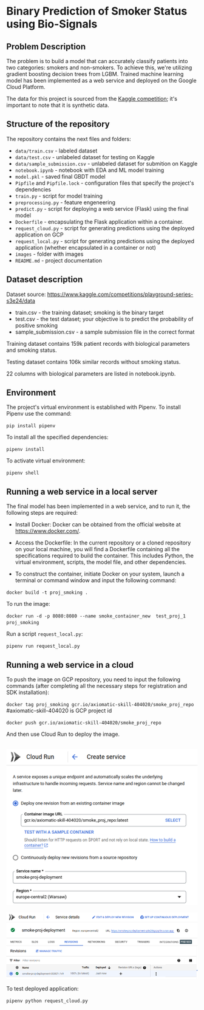 # **Binary Prediction of Smoker Status using Bio-Signals**  
  
## **Problem Description**   
   
The problem is to build a model that can accurately classify patients into two categories: smokers and non-smokers. To achieve this, we're utilizing gradient boosting decision trees from LGBM. Trained machine learning model has been implemented as a web service and deployed on the Google Cloud Platform.

The data for this project is sourced from the [Kaggle competition](https://www.kaggle.com/competitions/playground-series-s3e24/overview); it's important to note that it is synthetic data.  
   
## **Structure of the repository**    
   
The repository contains the next files and folders:
* `data/train.csv` - labeled dataset    
* `data/test.csv` - unlabeled dataset for testing on Kaggle
* `data/sample_submission.csv` - unlabeled dataset for submition on Kaggle
* `notebook.ipynb` - notebook with EDA and ML model training    
* `model.pkl` - saved final GBDT model    
* `Pipfile` and `Pipfile.lock` - configuration files that specify the project's dependencies 
* `train.py` - script for model training 
* `preprocessing.py` - feature engeneering
* `predict.py` - script for deploying a web service (Flask) using the final model    
* `Dockerfile` - encapsulating the Flask application within a container.
* `request_cloud.py` - script for generating predictions using the deployed application on GCP
* `request_local.py` - script for generating predictions using the deployed application (whether encapsulated in a container or not)   
* `images` - folder with images  
* `README.md` - project documentation 
   
## **Dataset description**    
   
Dataset source: https://www.kaggle.com/competitions/playground-series-s3e24/data 

- train.csv - the training dataset; smoking is the binary target
- test.csv - the test dataset; your objective is to predict the probability of positive smoking
- sample_submission.csv - a sample submission file in the correct format

Training dataset contains 159k patient records with biological parameters and smoking status.

Testing dataset contains 106k similar records without smoking status.

22 columns with biological parameters are listed in notebook.ipynb.

## **Environment**   
   
The project's virtual environment is established with Pipenv. To install Pipenv use the command:
   
`pip install pipenv`   
   
To install all the specified dependencies:  
   
`pipenv install`  

To activate virtual environment:

`pipenv shell`   
 


## **Running a web service in a local server**   
      
The final model has been implemented in a web service, and to run it, the following steps are required:

- Install Docker: Docker can be obtained from the official website at https://www.docker.com/.

- Access the Dockerfile: In the current repository or a cloned repository on your local machine, you will find a Dockerfile containing all the specifications required to build the container. This includes Python, the virtual environment, scripts, the model file, and other dependencies.

- To construct the container, initiate Docker on your system, launch a terminal or command window and input the following command:
   
`docker build -t proj_smoking .`   
   
To run the image: 
   
`docker run -d -p 8080:8080 --name smoke_container_new  test_proj_1 proj_smoking`   
   
Run a script `request_local.py`:    
    
`pipenv run request_local.py`   

   
## **Running a web service in a cloud**   
   
To push the image on GCP repository, you need to input the following commands (after completing all the necessary steps for registration and SDK installation): 
      
`docker tag proj_smoking gcr.io/axiomatic-skill-404020/smoke_proj_repo`  #axiomatic-skill-404020 is GCP project id
   
`docker push gcr.io/axiomatic-skill-404020/smoke_proj_repo`   
   

And then use Cloud Run to deploy the image.

<br />
      
<img src="images/Cloud_Run.png" alt="container_image"/>
     
<br />

<br />
      
<img src="images/deployed.png" alt="container_image"/>
     
<br />   

To test deployed application:

`pipenv python request_cloud.py`